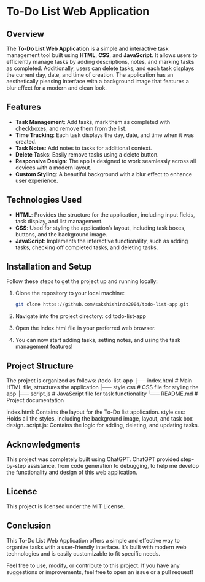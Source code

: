 # To-Do List Web Application

## Overview

The **To-Do List Web Application** is a simple and interactive task management tool built using **HTML**, **CSS**, and **JavaScript**. It allows users to efficiently manage tasks by adding descriptions, notes, and marking tasks as completed. Additionally, users can delete tasks, and each task displays the current day, date, and time of creation. The application has an aesthetically pleasing interface with a background image that features a blur effect for a modern and clean look.

## Features

- **Task Management**: Add tasks, mark them as completed with checkboxes, and remove them from the list.
- **Time Tracking**: Each task displays the day, date, and time when it was created.
- **Task Notes**: Add notes to tasks for additional context.
- **Delete Tasks**: Easily remove tasks using a delete button.
- **Responsive Design**: The app is designed to work seamlessly across all devices with a modern layout.
- **Custom Styling**: A beautiful background with a blur effect to enhance user experience.

## Technologies Used

- **HTML**: Provides the structure for the application, including input fields, task display, and list management.
- **CSS**: Used for styling the application’s layout, including task boxes, buttons, and the background image.
- **JavaScript**: Implements the interactive functionality, such as adding tasks, checking off completed tasks, and deleting tasks.

## Installation and Setup

Follow these steps to get the project up and running locally:

1. Clone the repository to your local machine:
   ```bash
   git clone https://github.com/sakshishinde2004/todo-list-app.git

2. Navigate into the project directory:
        cd todo-list-app

3. Open the index.html file in your preferred web browser.

4. You can now start adding tasks, setting notes, and using the task management features!

## Project Structure

The project is organized as follows:
/todo-list-app
  ├── index.html         # Main HTML file, structures the application
  ├── style.css          # CSS file for styling the app
  ├── script.js          # JavaScript file for task functionality
  └── README.md          # Project documentation

index.html: Contains the layout for the To-Do list application.
style.css: Holds all the styles, including the background image, layout, and task box design.
script.js: Contains the logic for adding, deleting, and updating tasks.

## Acknowledgments

This project was completely built using ChatGPT. ChatGPT provided step-by-step assistance, from code generation to debugging, to help me develop the functionality and design of this web application.

## License

This project is licensed under the MIT License.

## Conclusion

This To-Do List Web Application offers a simple and effective way to organize tasks with a user-friendly interface. It’s built with modern web technologies and is easily customizable to fit specific needs.

Feel free to use, modify, or contribute to this project. If you have any suggestions or improvements, feel free to open an issue or a pull request!